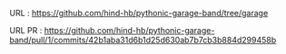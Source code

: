  URL : https://github.com/hind-hb/pythonic-garage-band/tree/garage
 
 
 URL PR : https://github.com/hind-hb/pythonic-garage-band/pull/1/commits/42b1aba31d6b1d25d630ab7b7cb3b884d299458b
